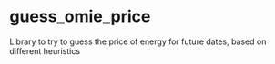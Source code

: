 # guess_omie_price
Library to try to guess the price of energy for future dates, based on different heuristics
